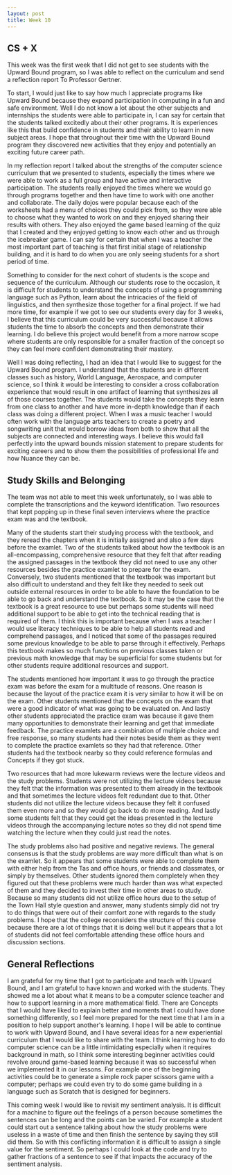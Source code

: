 ```yaml
---
layout: post
title: Week 10
---
```


## CS + X
This week was the first week that I did not get to see students with the Upward Bound program, so I was able to reflect on the curriculum and send a reflection report
To Professor Gertner.

To start, I would just like to say how much I appreciate programs like Upward Bound because they expand participation in computing in a fun and safe environment. Well I do not know a lot about the other subjects and internships the students were able to participate in, I can say for certain that the students talked excitedly about their other programs. It is experiences like this that build confidence in students and their ability to learn in new subject areas. I hope that throughout their time with the Upward Bound program they discovered new activities that they enjoy and potentially an exciting future career path.

In my reflection report I talked about the strengths of the computer science curriculum that we presented to students, especially the times where we were able to work as a full group and have active and interactive participation. The students really enjoyed the times where we would go through programs together and then have time to work with one another and collaborate. The daily dojos were popular because each of the worksheets had a menu of choices they could pick from, so they were able to choose what they wanted to work on and they enjoyed sharing their results with others. They also enjoyed the game based learning of the quiz that I created and they enjoyed getting to know each other and us through the icebreaker game. I can say for certain that when I was a teacher the most important part of teaching is that first initial stage of relationship building, and it is hard to do when you are only seeing students for a short period of time.

Something to consider for the next cohort of students is the scope and sequence of the curriculum. Although our students rose to the occasion, it is difficult for students to understand the concepts of using a programming language such as Python, learn about the intricacies of the field of linguistics, and then synthesize those together for a final project. If we had more time, for example if we got to see our students every day for 3 weeks, I believe that this curriculum could be very successful because it allows students the time to absorb the concepts and then demonstrate their learning. I do believe this project would benefit from a more narrow scope where students are only responsible for a smaller fraction of the concept so they can feel more confident demonstrating their mastery.

Well I was doing reflecting, I had an idea that I would like to suggest for the Upward Bound program. I understand that the students are in different classes such as history, World Language, Aerospace, and computer science, so I think it would be interesting to consider a cross collaboration experience that would result in one artifact of learning that synthesizes all of those courses together. The students would take the concepts they learn from one class to another and have more in-depth knowledge than if each class was doing a different project. When I was a music teacher I would often work with the language arts teachers to create a poetry and songwriting unit that would borrow ideas from both to show that all the subjects are connected and interesting ways. I believe this would fall perfectly into the upward bounds mission statement to prepare students for exciting careers and to show them the possibilities of professional life and how Nuance they can be.

## Study Skills and Belonging
The team was not able to meet this week unfortunately, so I was able to complete the transcriptions and the keyword identification. Two resources that kept popping up in these final seven interviews where the practice exam was and the textbook. 

Many of the students start their studying process with the textbook, and they reread the chapters when it is initially assigned and also a few days before the examlet. Two of the students talked about how the textbook is an all-encompassing, comprehensive resource that they felt that after reading the assigned passages in the textbook they did not need to use any other resources besides the practice examlet to prepare for the exam. Conversely, two students mentioned that the textbook was important but also difficult to understand and they felt like they needed to seek out outside external resources in order to be able to have the foundation to be able to go back and understand the textbook. So it may be the case that the textbook is a great resource to use but perhaps some students will need additional support to be able to get into the technical reading that is required of them. I think this is important because when I was a teacher I would use literacy techniques to be able to help all students read and comprehend passages, and I noticed that some of the passages required some previous knowledge to be able to parse through it effectively. Perhaps this textbook makes so much functions on previous classes taken or previous math knowledge that may be superficial for some students but for other students require additional resources and support.

The students mentioned how important it was to go through the practice exam was before the exam for a multitude of reasons. One reason is because the layout of the practice exam it is very similar to how it will be on the exam. Other students mentioned that the concepts on the exam that were a good indicator of what was going to be evaluated on. And lastly other students appreciated the practice exam was because it gave them many opportunities to demonstrate their learning and get that immediate feedback. The practice examlets are a combination of multiple choice and free response, so many students had their notes beside them as they went to complete the practice examlets so they had that reference. Other students had the textbook nearby so they could reference formulas and Concepts if they got stuck.

Two resources that had more lukewarm reviews were the lecture videos and the study problems. Students were not utilizing the lecture videos because they felt that the information was presented to them already in the textbook and that sometimes the lecture videos felt redundant due to that. Other students did not utilize the lecture videos because they felt it confused them even more and so they would go back to do more reading. And lastly some students felt that they could get the ideas presented in the lecture videos through the accompanying lecture notes so they did not spend time watching the lecture when they could just read the notes.

The study problems also had positive and negative reviews. The general consensus is that the study problems are way more difficult than what is on the examlet. So it appears that some students were able to complete them with either help from the Tas and office hours, or friends and classmates, or simply by themselves. Other students ignored them completely when they figured out that these problems were much harder than was what expected of them and they decided to invest their time in other areas to study. Because so many students did not utilize office hours due to the setup of the Town Hall style question and answer, many students simply did not try to do things that were out of their comfort zone with regards to the study problems. I hope that the college reconsiders the structure of this course because there are a lot of things that it is doing well but it appears that a lot of students did not feel comfortable attending these office hours and discussion sections.

## General Reflections
I am grateful for my time that I got to participate and teach with Upward Bound, and I am grateful to have known and worked with the students. They showed me a lot about what it means to be a computer science teacher and how to support learning in a more mathematical field. There are Concepts that I would have liked to explain better and moments that I could have done something differently, so I feel more prepared for the next time that I am in a position to help support another's learning. I hope I will be able to continue to work with Upward Bound, and I have several ideas for a new experiential curriculum that I would like to share with the team. I think learning how to do computer science can be a little intimidating especially when it requires background in math, so I think some interesting beginner activities could revolve around game-based learning because it was so successful when we implemented it in our lessons. For example one of the beginning activities could be to generate a simple rock paper scissors game with a computer; perhaps we could even try to do some game building in a language such as Scratch that is designed for beginners.

This coming week I would like to revisit my sentiment analysis. It is difficult for a machine to figure out the feelings of a person because sometimes the sentences can be long and the points can be varied. For example a student could start out a sentence talking about how the study problems were useless in a waste of time and then finish the sentence by saying they still did them. So with this conflicting information it is difficult to assign a single value for the sentiment. So perhaps I could look at the code and try to gather fractions of a sentence to see if that impacts the accuracy of the sentiment analysis.
